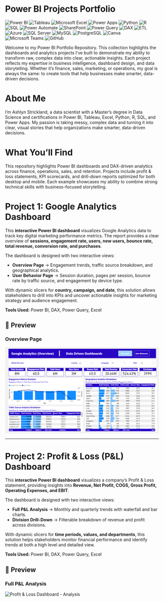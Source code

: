 # Power BI Projects Portfolio 

![Power BI](https://img.shields.io/badge/Power%20BI-F2C811?style=for-the-badge&logo=powerbi&logoColor=black)  ![Tableau](https://img.shields.io/badge/Tableau-E97627?style=for-the-badge&logo=tableau&logoColor=white)  ![Microsoft Excel](https://img.shields.io/badge/Microsoft%20Excel-217346?style=for-the-badge&logo=microsoft-excel&logoColor=white)  ![Power Apps](https://img.shields.io/badge/Power%20Apps-742774?style=for-the-badge&logo=powerapps&logoColor=white)  ![Python](https://img.shields.io/badge/Python-3776AB?style=for-the-badge&logo=python&logoColor=white)  ![R](https://img.shields.io/badge/R-276DC3?style=for-the-badge&logo=r&logoColor=white)  ![SQL](https://img.shields.io/badge/SQL-336791?style=for-the-badge&logo=postgresql&logoColor=white)  ![Power Automate](https://img.shields.io/badge/Power%20Automate-0066FF?style=for-the-badge&logo=powerautomate&logoColor=white)  ![SharePoint](https://img.shields.io/badge/SharePoint-0078D4?style=for-the-badge&logo=microsoft-sharepoint&logoColor=white)  ![Power Query](https://img.shields.io/badge/Power%20Query-217346?style=for-the-badge&logo=microsoft-excel&logoColor=white)  ![DAX](https://img.shields.io/badge/DAX-0078D4?style=for-the-badge&logo=microsoft&logoColor=white)  ![ETL](https://img.shields.io/badge/ETL-FF6F00?style=for-the-badge&logo=apache-spark&logoColor=white)  ![Azure](https://img.shields.io/badge/Azure-0078D4?style=for-the-badge&logo=microsoft-azure&logoColor=white)  ![SQL Server](https://img.shields.io/badge/SQL%20Server-CC2927?style=for-the-badge&logo=microsoft-sql-server&logoColor=white)  ![MySQL](https://img.shields.io/badge/MySQL-4479A1?style=for-the-badge&logo=mysql&logoColor=white)  ![PostgreSQL](https://img.shields.io/badge/PostgreSQL-336791?style=for-the-badge&logo=postgresql&logoColor=white)  ![Canva](https://img.shields.io/badge/Canva-00C4CC?style=for-the-badge&logo=canva&logoColor=white)  ![Microsoft Teams](https://img.shields.io/badge/Microsoft%20Teams-6264A7?style=for-the-badge&logo=microsoft-teams&logoColor=white)  ![GitHub](https://img.shields.io/badge/GitHub-181717?style=for-the-badge&logo=github&logoColor=white)  


Welcome to my Power BI Portfolio Repository. This collection highlights the dashboards and analytics projects I’ve built to demonstrate my ability to transform raw, complex data into clear, actionable insights. Each project reflects my expertise in business intelligence, dashboard design, and data storytelling. Whether it’s finance, sales, marketing, or operations, my goal is always the same: to create tools that help businesses make smarter, data-driven decisions.

# About Me

I’m Ashlyn Strickland, a data scientist with a Master’s degree in Data Science and certifications in Power BI, Tableau, Excel, Python, R, SQL, and Power Apps. My passion is taking messy, complex data and turning it into clear, visual stories that help organizations make smarter, data-driven decisions.

# What You’ll Find

This repository highlights Power BI dashboards and DAX-driven analytics across finance, operations, sales, and retention. Projects include profit & loss statements, KPI scorecards, and drill-down reports optimized for both desktop and mobile. Each example showcases my ability to combine strong technical skills with business-focused storytelling.

# Project 1: Google Analytics Dashboard  

This **interactive Power BI dashboard** visualizes Google Analytics data to track key digital marketing performance metrics. The report provides a clear overview of **sessions, engagement rate, users, new users, bounce rate, total revenue, conversion rate, and purchases**.  

The dashboard is designed with two interactive views:  
- **Overview Page** → Engagement trends, traffic source breakdown, and geographical analytics.  
- **User Behavior Page** → Session duration, pages per session, bounce rate by traffic source, and engagement by device type.  

With dynamic slicers for **country, campaign, and date**, this solution allows stakeholders to drill into KPIs and uncover actionable insights for marketing strategy and audience engagement.  

**Tools Used:** Power BI, DAX, Power Query, Excel  

## 📸 Preview

### Overview Page
![Google Analytics Dashboard - Overview](Google_Analytics_Dashboard/images/Google%20Analytics%20%281%29.png)

---

# Project 2: Profit & Loss (P&L) Dashboard  

This **interactive Power BI dashboard** visualizes a company’s Profit & Loss statement, providing insights into **Revenue, Net Profit, COGS, Gross Profit, Operating Expenses, and EBIT**.  

The dashboard is designed with two interactive views:  
- **Full P&L Analysis** → Monthly and quarterly trends with waterfall and bar charts.  
- **Division Drill-Down** → Filterable breakdown of revenue and profit across divisions.  

With dynamic slicers for **time periods, values, and departments**, this solution helps stakeholders monitor financial performance and identify trends at both a high level and detailed view.  

**Tools Used:** Power BI, DAX, Power Query, Excel  

## 📸 Preview  

### Full P&L Analysis  
![Profit & Loss Dashboard - Analysis](Profit_Loss_Dashboard/images/PNL1.png)  

